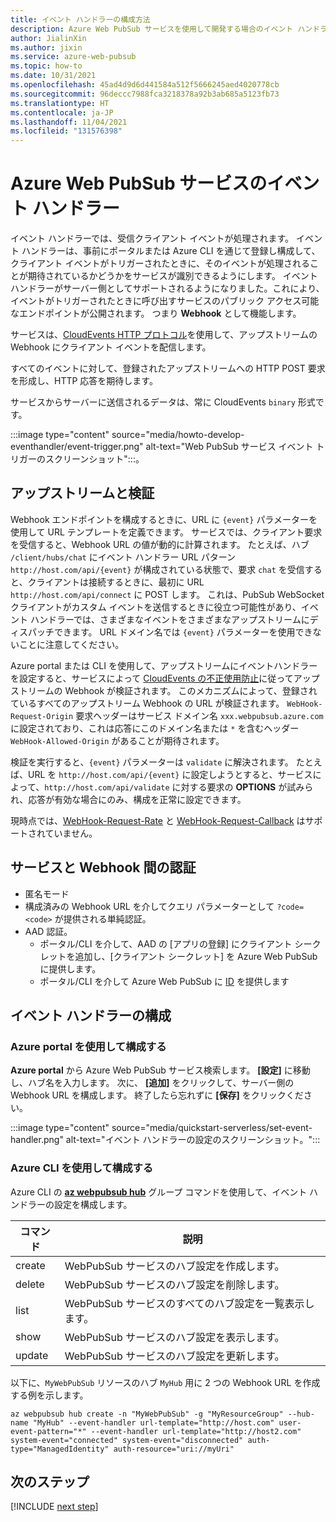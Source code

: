 ```yaml
---
title: イベント ハンドラーの構成方法
description: Azure Web PubSub サービスを使用して開発する場合のイベント ハンドラーの概念と統合の概要に関するガイダンス。
author: JialinXin
ms.author: jixin
ms.service: azure-web-pubsub
ms.topic: how-to
ms.date: 10/31/2021
ms.openlocfilehash: 45ad4d9d6d441584a512f5666245aed4020778cb
ms.sourcegitcommit: 96deccc7988fca3218378a92b3ab685a5123fb73
ms.translationtype: HT
ms.contentlocale: ja-JP
ms.lasthandoff: 11/04/2021
ms.locfileid: "131576398"
---
```

# <a name="event-handler-in-azure-web-pubsub-service"></a>Azure Web PubSub サービスのイベント ハンドラー

イベント ハンドラーでは、受信クライアント イベントが処理されます。 イベント ハンドラーは、事前にポータルまたは Azure CLI を通じて登録し構成して、クライアント イベントがトリガーされたときに、そのイベントが処理されることが期待されているかどうかをサービスが識別できるようにします。 イベント ハンドラーがサーバー側としてサポートされるようになりました。これにより、イベントがトリガーされたときに呼び出すサービスのパブリック アクセス可能なエンドポイントが公開されます。 つまり **Webhook** として機能します。 

サービスは、[CloudEvents HTTP プロトコル](https://github.com/cloudevents/spec/blob/v1.0.1/http-protocol-binding.md)を使用して、アップストリームの Webhook にクライアント イベントを配信します。

すべてのイベントに対して、登録されたアップストリームへの HTTP POST 要求を形成し、HTTP 応答を期待します。 

サービスからサーバーに送信されるデータは、常に CloudEvents `binary` 形式です。

:::image type="content" source="media/howto-develop-eventhandler/event-trigger.png" alt-text="Web PubSub サービス イベント トリガーのスクリーンショット":::。

## <a name="upstream-and-validation"></a>アップストリームと検証

Webhook エンドポイントを構成するときに、URL に `{event}` パラメーターを使用して URL テンプレートを定義できます。 サービスでは、クライアント要求を受信すると、Webhook URL の値が動的に計算されます。 たとえば、ハブ `/client/hubs/chat` にイベント ハンドラー URL パターン `http://host.com/api/{event}` が構成されている状態で、要求 `chat` を受信すると、クライアントは接続するときに、最初に URL `http://host.com/api/connect` に POST します。 これは、PubSub WebSocket クライアントがカスタム イベントを送信するときに役立つ可能性があり、イベント ハンドラーでは、さまざまなイベントをさまざまなアップストリームにディスパッチできます。 URL ドメイン名では `{event}` パラメーターを使用できないことに注意してください。

Azure portal または CLI を使用して、アップストリームにイベントハンドラーを設定すると、サービスによって [CloudEvents の不正使用防止](https://github.com/cloudevents/spec/blob/v1.0/http-webhook.md#4-abuse-protection)に従ってアップストリームの Webhook が検証されます。 このメカニズムによって、登録されているすべてのアップストリーム Webhook の URL が検証されます。 `WebHook-Request-Origin` 要求ヘッダーはサービス ドメイン名 `xxx.webpubsub.azure.com` に設定されており、これは応答にこのドメイン名または `*` を含むヘッダー `WebHook-Allowed-Origin` があることが期待されます。

検証を実行すると、`{event}` パラメーターは `validate` に解決されます。 たとえば、URL を `http://host.com/api/{event}` に設定しようとすると、サービスによって、`http://host.com/api/validate` に対する要求の **OPTIONS** が試みられ、応答が有効な場合にのみ、構成を正常に設定できます。

現時点では、[WebHook-Request-Rate](https://github.com/cloudevents/spec/blob/v1.0/http-webhook.md#414-webhook-request-rate) と [WebHook-Request-Callback](https://github.com/cloudevents/spec/blob/v1.0/http-webhook.md#413-webhook-request-callback) はサポートされていません。

## <a name="authentication-between-service-and-webhook"></a>サービスと Webhook 間の認証

- 匿名モード
- 構成済みの Webhook URL を介してクエリ パラメーターとして `?code=<code>` が提供される単純認証。
- AAD 認証。 
   - ポータル/CLI を介して、AAD の [アプリの登録] にクライアント シークレットを追加し、[クライアント シークレット] を Azure Web PubSub に提供します。
   - ポータル/CLI を介して Azure Web PubSub に [ID](../app-service/overview-managed-identity.md?tabs=dotnet) を提供します

## <a name="configure-event-handler"></a>イベント ハンドラーの構成

### <a name="configure-through-azure-portal"></a>Azure portal を使用して構成する

**Azure portal** から Azure Web PubSub サービス検索します。 **[設定]** に移動し、ハブ名を入力します。 次に、 **[追加]** をクリックして、サーバー側の Webhook URL を構成します。 終了したら忘れずに **[保存]** をクリックください。

:::image type="content" source="media/quickstart-serverless/set-event-handler.png" alt-text="イベント ハンドラーの設定のスクリーンショット。":::

### <a name="configure-through-azure-cli"></a>Azure CLI を使用して構成する

Azure CLI の [**az webpubsub hub**](/cli/azure/webpubsub/hub) グループ コマンドを使用して、イベント ハンドラーの設定を構成します。

コマンド | 説明
--|--
create | WebPubSub サービスのハブ設定を作成します。
delete | WebPubSub サービスのハブ設定を削除します。
list   | WebPubSub サービスのすべてのハブ設定を一覧表示します。
show   | WebPubSub サービスのハブ設定を表示します。
update | WebPubSub サービスのハブ設定を更新します。

以下に、`MyWebPubSub` リソースのハブ `MyHub` 用に 2 つの Webhook URL を作成する例を示します。

```azurecli-interactive
az webpubsub hub create -n "MyWebPubSub" -g "MyResourceGroup" --hub-name "MyHub" --event-handler url-template="http://host.com" user-event-pattern="*" --event-handler url-template="http://host2.com" system-event="connected" system-event="disconnected" auth-type="ManagedIdentity" auth-resource="uri://myUri"
```

## <a name="next-steps"></a>次のステップ

[!INCLUDE [next step](includes/include-next-step.md)]
